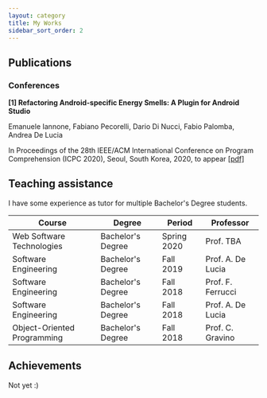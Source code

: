 ```yaml
---
layout: category
title: My Works
sidebar_sort_order: 2
---
```


## Publications

### Conferences

**[1] Refactoring Android-specific Energy Smells: A Plugin for Android Studio**

Emanuele Iannone, Fabiano Pecorelli, Dario Di Nucci, Fabio Palomba, Andrea De Lucia

In Proceedings of the 28th IEEE/ACM International Conference on Program Comprehension (ICPC 2020), Seoul, South Korea, 2020, to appear [[pdf]]()

## Teaching assistance

I have some experience as tutor for multiple Bachelor's Degree students.

| Course | Degree | Period | Professor
|--|--|--|--|
| Web Software Technologies | Bachelor's Degree | Spring 2020 | Prof. TBA
| Software Engineering | Bachelor's Degree | Fall 2019 | Prof. A. De Lucia
| Software Engineering | Bachelor's Degree | Fall 2018 | Prof. F. Ferrucci
| Software Engineering | Bachelor's Degree | Fall 2018 | Prof. A. De Lucia
| Object-Oriented Programming | Bachelor's Degree | Fall 2018 | Prof. C. Gravino

## Achievements

Not yet :)